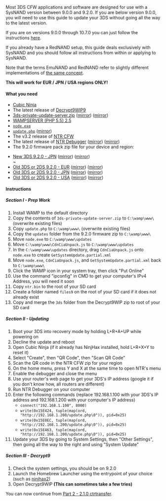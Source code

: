 Most 3DS CFW applications and software are designed for use with a SysNAND version between 9.0.0 and 9.2.0. If you are below version 9.0.0, you will need to use this guide to update your 3DS without going all the way to the latest version.    

If you are on versions 9.0.0 through 10.7.0 you can just follow the instructions [here](Get-Started).

If you already have a RedNAND setup, this guide deals exclusively with SysNAND and you should follow all instructions from within or applying to SysNAND.

Note that the terms EmuNAND and RedNAND refer to slightly different implementations of [the same concept](http://3dbrew.org/wiki/NAND_Redirection).

**This will work for EUR / JPN / USA regions ONLY!**

#### What you need

* [Cubic Ninja](http://www.amazon.com//dp/B004SG211I)
* The latest release of [Decrypt9WIP9](https://github.com/d0k3/Decrypt9WIP/releases)
* <a href="https://plailect.github.io/Guide/3ds-private-update-server.torrent" target="_blank">3ds-private-update-server.zip</a> ([mirror](https://mega.nz/#!pgESgZYB!7ijunOSRA3kLF4BUOptrU6etNhuSHOddUvv1gCmdcAU)) ([mirror](https://drive.google.com/open?id=0BzPfvjeuhqoDUmFNaUVFQVBtQzQ))
* [WAMPSERVER (PHP 5.5) 2.5](http://www.wampserver.com/en/#download-wrapper)
* [`node.exe`](http://nodejs.org/dist/latest/win-x86/node.exe)
* <a href="https://plailect.github.io/Guide/update.torrent" target="_blank">`update.php`</a> ([mirror](https://gist.githubusercontent.com/Plailect/caaf720be3e131de15d9a335e17cd21e/raw/503077b992ec7ca9a085f69cf9990ae011aa2de9/update.php))
* The v3.2 release of [NTR CFW](https://github.com/44670/BootNTR/releases/tag/3.2)
* The latest release of <a href="https://plailect.github.io/Guide/NTR%20Debugger.torrent" target="_blank">NTR Debugger</a> ([mirror](https://mega.nz/#!R1FRhLwa!5QzqrSQJoo7ZSJN0jyPeHcArtUTGbSrixDUEqEH2qY4)) ([mirror](https://drive.google.com/open?id=0BzPfvjeuhqoDVndWRkFLV0ZsbVk))
* The 9.2.0 firmware pack zip file for your device and region:  
 +    <a href="https://plailect.github.io/Guide/9.2.0-20J(Full)_n3DS.torrent" target="_blank">New 3DS 9.2.0 - JPN</a> ([mirror](https://mega.nz/#!VxcF3TIK!Bm5LgFxo5V4Nepe9ZlWnx7bichE1V7p7pR_HqwimU5M)) ([mirror](https://drive.google.com/file/d/0BzPfvjeuhqoDU2plUWwxa2gtV0E/view?usp=sharing))    
~    
 +    <a href="https://plailect.github.io/Guide/9.2.0-20E(Full).torrent" target="_blank">Old 3DS or 2DS 9.2.0 - EUR</a> ([mirror](https://mega.nz/#!xh0wCRYQ!AaxVlej5jG4YPthojiI403alEtYfrkqq4FfdTy10EcU)) ([mirror](https://drive.google.com/file/d/0BzPfvjeuhqoDT0oxaGxPSmJ5Rlk/view?usp=sharing))    
 +    <a href="https://plailect.github.io/Guide/9.2.0-20J(Full).torrent" target="_blank">Old 3DS or 2DS 9.2.0 - JPN</a> ([mirror](https://mega.nz/#!dxMUgTDL!sWvpVP4yWL_H66sOMG9VCJh3xMGG0_GgaX22gTpRE24)) ([mirror](https://drive.google.com/file/d/0BzPfvjeuhqoDNnNrXzh4UlFPNzQ/view?usp=sharing))    
 +    <a href="https://plailect.github.io/Guide/9.2.0-20U(Full).torrent" target="_blank">Old 3DS or 2DS 9.2.0 - USA</a> ([mirror](https://mega.nz/#!VsMTFDIR!-TfpWoCcCNEky-EfWHFDb1Cf6Ob0VJL0oF01J2YD2Cs)) ([mirror](https://drive.google.com/file/d/0BzPfvjeuhqoDRVY4YWVsMjVqTkU/view?usp=sharing))

#### Instructions

##### Section I - Prep Work

1. Install WAMP to the default directory
2. Copy the contents of `3ds-private-update-server.zip` to `C:\wamp\www\` (overwrite existing files)
3. Copy `update.php` to `C:\wamp\www\` (overwrite existing files)
6. Copy the `updates` folder from the 9.2.0 firmware zip to `C:\wamp\www\`
3. Move `node.exe` to `C:\wamp\www\updates`
3. Move `C:\wamp\www\CdnCiaUnpack.js` to `C:\wamp\www\updates`
4. In the `C:\wamp\www\updates` directory, drag `CdnCiaUnpack.js` onto `node.exe` to create `GetSystemUpdate.partial.xml`
5. Move `node.exe`, `CdnCiaUnpack.js`, and `GetSystemUpdate.partial.xml` back to `C:\wamp\www\`
6. Click the WAMP icon in your system tray, then click "Put Online"
7. Use the command "ipconfig" in CMD to get your computer's IPv4 Address, you will need it soon
8. Copy `ntr.bin` to the root of your SD card
1. Create a folder named `files9` on the root of your SD card if it does not already exist
2. Copy and merge the `3ds` folder from the Decrypt9WIP zip to root of your SD card

##### Section II - Updating

1. Boot your 3DS into recovery mode by holding L+R+A+UP while powering on
2. Decline the update and reboot
3. Open Cubic Ninja (if it already has NinjHax installed, hold L+R+X+Y to reset it)
4. Select "Create", then "QR Code", then "Scan QR Code"
5. Scan the QR code in the NTR CFW zip for your region
6. On the home menu, press Y and X at the same time to open NTR's menu
7. Enable the debugger and close the menu
8. Use your router's web page to get your 3DS's IP address (google it if you don't know how, all routers are different)
9. Run NTR Debugger on your computer
10. Enter the following commands (replace 192.168.1.100 with your 3DS's IP address and 192.168.1.200 with your computer's IP address)    
    + `connect("192.168.1.100", 8000)`
    + `write(0x15E424, tuple(map(ord, "http://192.168.1.200/update.php\0")), pid=0x25)`
    + `write(0x15E0EC, tuple(map(ord, "http://192.168.1.200/update.php\0")), pid=0x25)`
    + `write(0x15E463, tuple(map(ord, "http://192.168.1.200/update.php\0")), pid=0x25)`
11. Update your 3DS by going to System Settings, then "Other Settings", then going all the way to the right and using "System Update"

##### Section III - Decrypt9

1. Check the system settings, you should be on 9.2.0
2. Launch the Homebrew Launcher using the entrypoint of your choice (such as [ninjhax2](https://smealum.github.io/ninjhax2/))
3. Open Decrypt9WIP **(This can sometimes take a few tries)**

You can now continue from [Part 2 - 2.1.0 ctrtransfer](Part-2-(2.1.0-ctrtransfer)).
